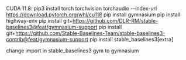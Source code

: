 CUDA 11.8:
pip3 install torch torchvision torchaudio --index-url https://download.pytorch.org/whl/cu118
pip install gymnasium
pip install highway-env
pip install git+https://github.com/DLR-RM/stable-baselines3@feat/gymnasium-support
pip install git+https://github.com/Stable-Baselines-Team/stable-baselines3-contrib@feat/gymnasium-support
pip install stable_baselines3[extra]

change import in stable_baselines3 gym to gymnasium